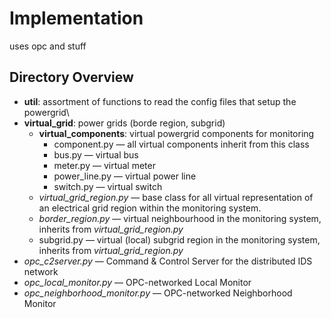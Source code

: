 # Implementation

uses opc and stuff

## Directory Overview

- **util**: assortment of functions to read the config files that setup the powergrid\
- **virtual_grid**: power grids (borde region, subgrid)
  - **virtual_components**: virtual powergrid components for monitoring
    - component.py — all virtual components inherit from this class
    - bus.py — virtual bus
    - meter.py — virtual meter
    - power_line.py — virtual power line
    - switch.py — virtual switch
  - _virtual_grid_region.py_ — base class for all virtual representation of an electrical grid region within the monitoring system. 
  - _border_region.py_ — virtual neighbourhood in the monitoring system,   inherits from _virtual_grid_region.py_
  - subgrid.py — virtual (local) subgrid region in the monitoring system, inherits from _virtual_grid_region.py_
- _opc_c2server.py_ — Command & Control Server for the distributed IDS network
- _opc_local_monitor.py_ — OPC-networked Local Monitor
- _opc_neighborhood_monitor.py_ — OPC-networked Neighborhood Monitor
